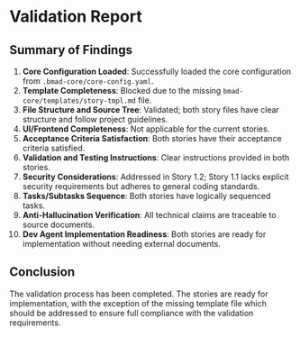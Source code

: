 # Validation Report

## Summary of Findings

1. **Core Configuration Loaded**: Successfully loaded the core configuration from `.bmad-core/core-config.yaml`.
2. **Template Completeness**: Blocked due to the missing `bmad-core/templates/story-tmpl.md` file.
3. **File Structure and Source Tree**: Validated; both story files have clear structure and follow project guidelines.
4. **UI/Frontend Completeness**: Not applicable for the current stories.
5. **Acceptance Criteria Satisfaction**: Both stories have their acceptance criteria satisfied.
6. **Validation and Testing Instructions**: Clear instructions provided in both stories.
7. **Security Considerations**: Addressed in Story 1.2; Story 1.1 lacks explicit security requirements but adheres to general coding standards.
8. **Tasks/Subtasks Sequence**: Both stories have logically sequenced tasks.
9. **Anti-Hallucination Verification**: All technical claims are traceable to source documents.
10. **Dev Agent Implementation Readiness**: Both stories are ready for implementation without needing external documents.

## Conclusion
The validation process has been completed. The stories are ready for implementation, with the exception of the missing template file which should be addressed to ensure full compliance with the validation requirements.